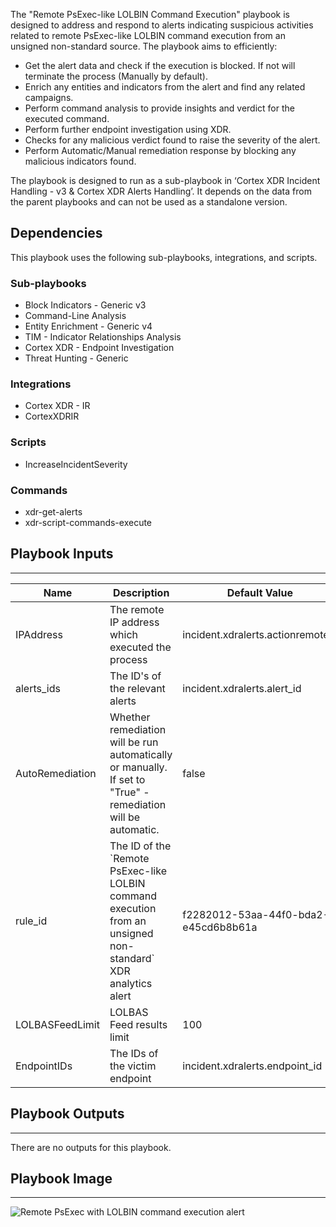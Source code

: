 The "Remote PsExec-like LOLBIN Command Execution" playbook is designed to address and respond to alerts indicating suspicious activities related to remote PsExec-like LOLBIN command execution from an unsigned non-standard source. 
The playbook aims to efficiently:

- Get the alert data and check if the execution is blocked. If not will terminate the process (Manually by default).
- Enrich any entities and indicators from the alert and find any related campaigns.
- Perform command analysis to provide insights and verdict for the executed command.
- Perform further endpoint investigation using XDR.
- Checks for any malicious verdict found to raise the severity of the alert.
- Perform Automatic/Manual remediation response by blocking any malicious indicators found.

The playbook is designed to run as a sub-playbook in ‘Cortex XDR Incident Handling - v3 & Cortex XDR Alerts Handling’.
It depends on the data from the parent playbooks and can not be used as a standalone version.

## Dependencies

This playbook uses the following sub-playbooks, integrations, and scripts.

### Sub-playbooks

* Block Indicators - Generic v3
* Command-Line Analysis
* Entity Enrichment - Generic v4
* TIM - Indicator Relationships Analysis
* Cortex XDR - Endpoint Investigation
* Threat Hunting - Generic

### Integrations

* Cortex XDR - IR
* CortexXDRIR

### Scripts

* IncreaseIncidentSeverity

### Commands

* xdr-get-alerts
* xdr-script-commands-execute

## Playbook Inputs

---

| **Name** | **Description** | **Default Value** | **Required** |
| --- | --- | --- | --- |
| IPAddress | The remote IP address which executed the process | incident.xdralerts.actionremoteip | Optional |
| alerts_ids | The ID's of the relevant alerts | incident.xdralerts.alert_id | Optional |
| AutoRemediation | Whether remediation will be run automatically or manually. If set to "True" - remediation will be automatic. | false | Optional |
| rule_id | The ID of the \`Remote PsExec-like LOLBIN command execution from an unsigned non-standard\` XDR analytics alert | f2282012-53aa-44f0-bda2-e45cd6b8b61a | Optional |
| LOLBASFeedLimit | LOLBAS Feed results limit | 100 | Optional |
| EndpointIDs | The IDs of the victim endpoint | incident.xdralerts.endpoint_id | Optional |

## Playbook Outputs

---
There are no outputs for this playbook.

## Playbook Image

---

![Remote PsExec with LOLBIN command execution alert](../doc_files/Remote_PsExec_with_LOLBIN_command_execution_alert.png)
